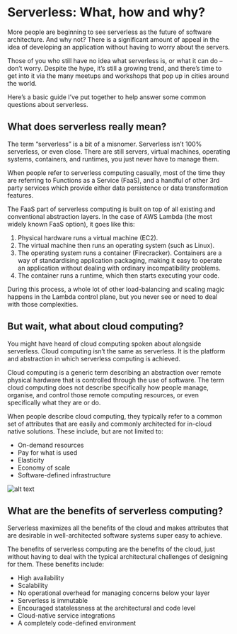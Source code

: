 # Serverless: What, how and why?

More people are beginning to see serverless as the future of software architecture. And why not? There is a significant amount of appeal in the idea of developing an application without having to worry about the servers.

Those of you who still have no idea what serverless is, or what it can do – don’t worry. Despite the hype, it’s still a growing trend, and there’s time to get into it via the many meetups and workshops that pop up in cities around the world.

Here’s a basic guide I’ve put together to help answer some common questions about serverless.

## What does serverless really mean?

The term “serverless” is a bit of a misnomer. Serverless isn’t 100% serverless, or even close. There are still servers, virtual machines, operating systems, containers, and runtimes, you just never have to manage them.

When people refer to serverless computing casually, most of the time they are referring to Functions as a Service (FaaS), and a handful of other 3rd party services which provide either data persistence or data transformation features.

The FaaS part of serverless computing is built on top of all existing and conventional abstraction layers. In the case of AWS Lambda (the most widely known FaaS option), it goes like this:

1. Physical hardware runs a virtual machine (EC2).
2. The virtual machine then runs an operating system (such as Linux).
3. The operating system runs a container (Firecracker). Containers are a way of standardising application packaging, making it easy to operate an application without dealing with ordinary incompatibility problems.
4. The container runs a runtime, which then starts executing your code.

During this process, a whole lot of other load-balancing and scaling magic happens in the Lambda control plane, but you never see or need to deal with those complexities.

## But wait, what about cloud computing?

You might have heard of cloud computing spoken about alongside serverless. Cloud computing isn’t the same as serverless. It is the platform and abstraction in which serverless computing is achieved.

Cloud computing is a generic term describing an abstraction over remote physical hardware that is controlled through the use of software. The term cloud computing does not describe specifically how people manage, organise, and control those remote computing resources, or even specifically what they are or do.

When people describe cloud computing, they typically refer to a common set of attributes that are easily and commonly architected for in-cloud native solutions. These include, but are not limited to:

- On-demand resources
- Pay for what is used
- Elasticity
- Economy of scale
- Software-defined infrastructure

![alt text](https://blog-production-image-bucket.s3-accelerate.amazonaws.com/lambda-logo.png "Lambda logo")

## What are the benefits of serverless computing?

Serverless maximizes all the benefits of the cloud and makes attributes that are desirable in well-architected software systems super easy to achieve.

The benefits of serverless computing are the benefits of the cloud, just without having to deal with the typical architectural challenges of designing for them. These benefits include:

- High availability
- Scalability
- No operational overhead for managing concerns below your layer
- Serverless is immutable
- Encouraged statelessness at the architectural and code level
- Cloud-native service integrations
- A completely code-defined environment
